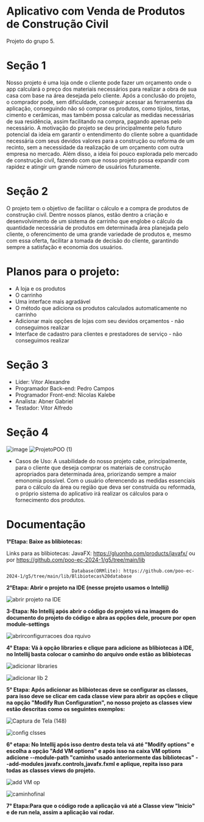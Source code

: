 # Aplicativo com Venda de Produtos de Construção Civil
Projeto do grupo 5.

# Seção 1
Nosso projeto é uma loja onde o cliente pode fazer um orçamento onde o app calculará o preço dos materiais necessários para realizar a obra de sua casa com base na área desejada pelo cliente. Após a conclusão do projeto, o comprador pode, sem dificuldade, conseguir acessar as ferramentas da aplicação, conseguindo não só comprar os produtos, como tijolos, tintas, cimento e cerâmicas, mas também possa calcular as medidas necessárias de sua residência, assim facilitando na compra, pagando apenas pelo necessário. 
A motivação do projeto se deu principalmente pelo futuro potencial da ideia em garantir o entendimento do cliente sobre a quantidade necessária com seus devidos valores para a construção ou reforma de um recinto, sem a necessidade da realização de um orçamento com outra empresa no mercado. Além disso, a ideia foi pouco explorada pelo mercado de construção civil, fazendo com que nosso projeto possa expandir com rapidez e atingir um grande número de usuários futuramente.

# Seção 2
O projeto tem o objetivo de facilitar o cálculo e a compra de produtos de construção civil. 
Dentre nossos planos, estão dentro a criação e desenvolvimento de um sistema de carrinho que englobe o cálculo da quantidade necessária de produtos em determinada área planejada pelo cliente, o oferencimento de uma grande variedade de produtos e, mesmo com essa oferta, facilitar a tomada de decisão do cliente, garantindo sempre a satisfação e economia dos usuários.
# Planos para o projeto:
* A loja e os produtos
* O carrinho
* Uma interface mais agradável
* O método que adiciona os produtos calculados automaticamente no carrinho
* Adicionar mais opções de lojas com seu devidos orçamentos - não conseguimos realizar
* Interface de cadastro para clientes e prestadores de serviço - não conseguimos realizar

# Seção 3
* Líder: Vitor Alexandre 
* Programador Back-end: Pedro Campos
* Programador Front-end: Nicolas Kalebe
* Analista: Abner Gabriel
* Testador: Vitor Alfredo

# Seção 4
![image](https://github.com/poo-ec-2024-1/g5/assets/167905655/0fee9905-e442-4bd4-91f1-a5bde97ac5b0)
![ProjetoPOO (1)](https://github.com/user-attachments/assets/5e9abde8-b6a8-45e0-b0de-618c98f8a740)

* Casos de Uso: A usabilidade do nosso projeto cabe, principalmente, para o cliente que deseja comprar os materiais de construção apropriados para determinada área, priorizando sempre a maior emonomia possível. Com o usuário oferencendo as medidas essenciais para o cálculo da área ou região que deva ser construída ou reformada, o próprio sistema do aplicativo irá realizar os cálculos para o fornecimento dos produtos.

# Documentação
**1°Etapa: Baixe as blibiotecas:** 

 Links para as blibiotecas: JavaFX: https://gluonhq.com/products/javafx/ ou por https://github.com/poo-ec-2024-1/g5/tree/main/lib                          
 
                            Database(ORMlite): https://github.com/poo-ec-2024-1/g5/tree/main/lib/Blibiotecas%20database
                            
**2°Etapa: Abrir o projeto na IDE (nesse projeto usamos o Intellij)**

![abrir projeto na IDE](https://github.com/user-attachments/assets/62fd671e-21fb-48d0-b1d8-0022eb8e36b9)

**3-Etapa: No Intellij após abrir o código do projeto vá na imagem do documento do projeto do código e abra as opções dele, procure por open module-settings**

![abrirconfigurracoes doa rquivo](https://github.com/user-attachments/assets/c3c27197-5b1b-4c88-94df-59ed2821b27b)

**4° Etapa: Vá à opção libraries e clique para adicione as blibiotecas à IDE, no Intellij basta colocar o caminho do arquivo onde estão as blibiotecas**

![adicionar libraries](https://github.com/user-attachments/assets/c20b7307-08e6-453d-b15b-903abd90639f)

![adicionar lib 2](https://github.com/user-attachments/assets/ecfb9aac-3562-4e44-926b-b1241abbdb2a)

**5° Etapa: Após adicionar as blibiotecas deve se configurar as classes, para isso deve se clicar em cada classe view para abrir as opções e clique na opção **"Modify Run Configuration"**, no nosso projeto as classes view estão descritas como os seguintes exemplos:**

 ![Captura de Tela (148)](https://github.com/user-attachments/assets/a94e1e08-d9f2-4c03-8548-6baa82782a64)

 ![config clsses](https://github.com/user-attachments/assets/3314b01a-2056-4e27-acc6-f055503198f2)
 
**6° etapa: No Intellij após isso dentro desta tela vá até **"Modify options"** e escolha a opção **"Add VM options"** e após isso na caixa VM options adicione --module-path "caminho usado anteriormente das bibliotecas" --add-modules javafx.controls,javafx.fxml
e aplique, repita isso para todas as classes views do projeto.**

![add VM op](https://github.com/user-attachments/assets/4d72c076-f5dd-498c-8f5b-edb331567cb3)

![caminhofinal](https://github.com/user-attachments/assets/f90fa74c-7fdd-4d4e-96cd-08a3b57c95ae)

**7° Etapa:Para que o código rode a aplicação vá até a Classe view "Inicio" e de run nela, assim a aplicação vai rodar.**





